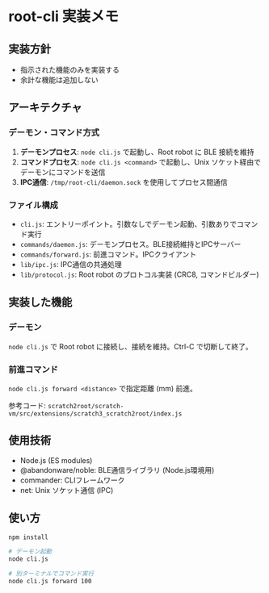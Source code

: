 # root-cli 実装メモ

## 実装方針

- 指示された機能のみを実装する
- 余計な機能は追加しない

## アーキテクチャ

### デーモン・コマンド方式

1. **デーモンプロセス**: `node cli.js` で起動し、Root robot に BLE 接続を維持
2. **コマンドプロセス**: `node cli.js <command>` で起動し、Unix ソケット経由でデーモンにコマンドを送信
3. **IPC通信**: `/tmp/root-cli/daemon.sock` を使用してプロセス間通信

### ファイル構成

- `cli.js`: エントリーポイント。引数なしでデーモン起動、引数ありでコマンド実行
- `commands/daemon.js`: デーモンプロセス。BLE接続維持とIPCサーバー
- `commands/forward.js`: 前進コマンド。IPCクライアント
- `lib/ipc.js`: IPC通信の共通処理
- `lib/protocol.js`: Root robot のプロトコル実装 (CRC8, コマンドビルダー)

## 実装した機能

### デーモン

`node cli.js` で Root robot に接続し、接続を維持。Ctrl-C で切断して終了。

### 前進コマンド

`node cli.js forward <distance>` で指定距離 (mm) 前進。

参考コード: `scratch2root/scratch-vm/src/extensions/scratch3_scratch2root/index.js`

## 使用技術

- Node.js (ES modules)
- @abandonware/noble: BLE通信ライブラリ (Node.js環境用)
- commander: CLIフレームワーク
- net: Unix ソケット通信 (IPC)

## 使い方

```bash
npm install

# デーモン起動
node cli.js

# 別ターミナルでコマンド実行
node cli.js forward 100
```
